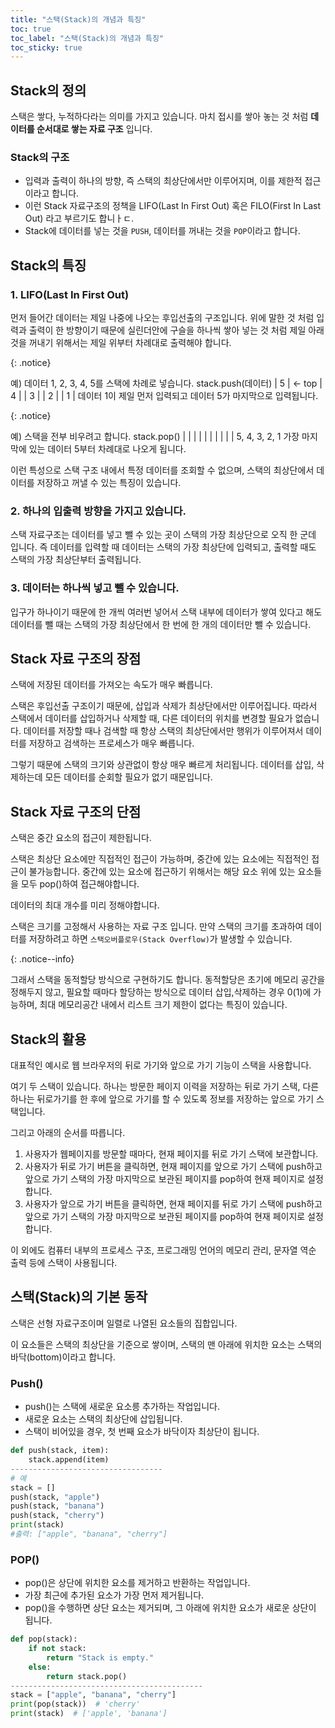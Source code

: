 ```yaml
---
title: "스택(Stack)의 개념과 특징"
toc: true
toc_label: "스택(Stack)의 개념과 특징"
toc_sticky: true
---
```


##  Stack의 정의

스택은 쌓다, 누적하다라는 의미를 가지고 있습니다. 마치 접시를 쌓아 놓는 것 처럼 **데이터를 순서대로 쌓는 자료 구조** 입니다.

### Stack의 구조

- 입력과 출력이 하나의 방향, 즉 스택의 최상단에서만 이루어지며, 이를 제한적 접근이라고 합니다.
- 이런 Stack 자료구조의 정책을 LIFO(Last In First Out) 혹은 FILO(First In Last Out) 라고 부르기도 합니ㅏㄷ.
- Stack에 데이터를 넣는 것을 `PUSH`, 데이터를 꺼내는 것을 `POP`이라고 합니다.

## Stack의 특징

### 1. LIFO(Last In First Out)

먼저 들어간 데이터는 제일 나중에 나오는 후입선출의 구조입니다. 위에 말한 것 처럼 입력과 출력이 한 방향이기 때문에 실린더안에 구슬을 하나씩 쌓아 넣는 것 처럼 제일 아래것을 꺼내기 위해서는 제일 위부터 차례대로 출력해야 합니다.

{: .notice}

예) 데이터 1, 2, 3, 4, 5를 스택에 차례로 넣습니다.
stack.push(데이터)
\| 5 | <- top
\| 4 |
\| 3 |
\| 2 |
\| 1 |
데이터 1이 제일 먼저 입력되고 데이터 5가 마지막으로 입력됩니다.

{: .notice}

예) 스택을 전부 비우려고 합니다.
stack.pop()
\|   |
\|   |
\|   |
\|   |
\|   |
5, 4, 3, 2, 1
가장 마지막에 있는 데이터 5부터 차례대로 나오게 됩니다.

이런 특성으로 스택 구조 내에서 특정 데이터를 조회할 수 없으며, 스택의 최상단에서 데이터를 저장하고 꺼낼 수 있는 특징이 있습니다.

### 2. 하나의 입출력 방향을 가지고 있습니다.

스택 자료구조는 데이터를 넣고 뺄 수 있는 곳이 스택의 가장 최상단으로 오직 한 군데 입니다.
즉 데이터를 입력할 때 데이터는 스택의 가장 최상단에 입력되고, 출력할 때도 스택의 가장 최상단부터 출력됩니다.

### 3. 데이터는 하나씩 넣고 뺄 수 있습니다.

  입구가 하나이기 때문에 한 개씩 여러번 넣어서 스택 내부에 데이터가 쌓여 있다고 해도 데이터를 뺄 때는 스택의 가장 최상단에서 한 번에 한 개의 데이터만 뺄 수 있습니다.

## Stack 자료 구조의 장점

스택에 저장된 데이터를 가져오는 속도가 매우 빠릅니다.

스택은 후입선출 구조이기 때문에, 삽입과 삭제가 최상단에서만 이루어집니다. 따라서 스택에서 데이터를 삽입하거나 삭제할 때, 다른 데이터의 위치를 변경할 필요가 없습니다.  데이터를 저장할 때나 검색할 때 항상 스택의 최상단에서만 행위가 이루어져서 데이터를 저장하고 검색하는 프로세스가 매우 빠릅니다.

그렇기 때문에 스택의 크기와 상관없이 항상 매우 빠르게 처리됩니다. 데이터를 삽입, 삭제하는데 모든 데이터를 순회할 필요가 없기 때문입니다.

## Stack 자료 구조의 단점

스택은 중간 요소의 접근이 제한됩니다. 

스택은 최상단 요소에만 직접적인 접근이 가능하며, 중간에 있는 요소에는 직접적인 접근이 불가능합니다. 중간에 있는 요소에 접근하기 위해서는 해당 요소 위에 있는 요소들을 모두 pop()하여 접근해야합니다.

데이터의 최대 개수를 미리 정해야합니다.

스택은 크기를 고정해서 사용하는 자료 구조 입니다.  만약 스택의 크기를 초과하여 데이터를 저장하려고 하면 `스택오버플로우(Stack Overflow)`가 발생할 수 있습니다.

{: .notice--info}

그래서 스택을 동적할당 방식으로 구현하기도 합니다. 동적할당은 초기에 메모리 공간을 정해두지 않고, 필요할 때마다 할당하는 방식으로 데이터 삽입,삭제하는 경우 0(1)에 가능하며,  최대 메모리공간 내에서 리스트 크기 제한이 없다는 특징이 있습니다.

## Stack의 활용

대표적인 예시로 웹 브라우저의 뒤로 가기와 앞으로 가기 기능이 스택을 사용합니다.

여기 두 스택이 있습니다. 하나는 방문한 페이지 이력을 저장하는 뒤로 가기 스택, 다른 하나는 뒤로가기를 한 후에 앞으로 가기를 할 수 있도록 정보를 저장하는 앞으로 가기 스택입니다.

그리고 아래의 순서를 따릅니다.

1. 사용자가 웹페이지를 방문할 때마다, 현재 페이지를  뒤로 가기 스택에 보관합니다.
2. 사용자가 뒤로 가기 버튼을 클릭하면, 현재 페이지를 앞으로 가기 스택에 push하고 앞으로 가기 스택의 가장 마지막으로 보관된 페이지를 pop하여 현재 페이지로 설정합니다.
3. 사용자가 앞으로 가기 버튼을 클릭하면, 현재 페이지를 뒤로 가기 스택에 push하고 앞으로 가기 스택의 가장 마지막으로 보관된 페이지를 pop하여 현재 페이지로 설정합니다.

이 외에도 컴퓨터 내부의 프로세스 구조, 프로그래밍 언어의 메모리 관리, 문자열 역순 출력 등에 스택이 사용됩니다.

## 스택(Stack)의 기본 동작

스택은 선형 자료구조이며 일렬로 나열된 요소들의 집합입니다.

이 요소들은 스택의 최상단을 기준으로 쌓이며, 스택의 맨 아래에 위치한 요소는 스택의 바닥(bottom)이라고 합니다.

### Push()

- push()는 스택에 새로운 요소릉 추가하는 작업입니다.
- 새로운 요소는 스택의 최상단에 삽입됩니다.
- 스택이 비어있을 경우, 첫 번째 요소가 바닥이자 최상단이 됩니다.

```python
def push(stack, item):
    stack.append(item)
----------------------------------
# 예
stack = []
push(stack, "apple")
push(stack, "banana")
push(stack, "cherry")
print(stack)
#출력: ["apple", "banana", "cherry"]
```



### POP()

- pop()은 상단에 위치한 요소를 제거하고 반환하는 작업입니다.
- 가장 최근에 추가된 요소가 가장 먼저 제거됩니다.
- pop()을 수행하면 상단 요소는 제거되며, 그 아래에 위치한 요소가 새로운 상단이 됩니다.

```python
def pop(stack):
    if not stack:
        return "Stack is empty."
    else:
        return stack.pop()
-------------------------------------------
stack = ["apple", "banana", "cherry"]
print(pop(stack))  # 'cherry'
print(stack)  # ['apple', 'banana']

```

